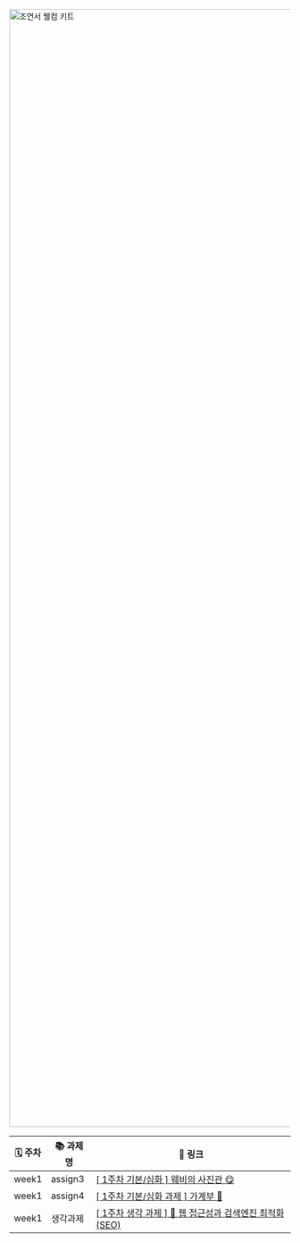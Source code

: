 <img width="2000" alt="조연서 웰컴 키트" src="https://github.com/DO-SOPT-WEB/YeonseoJo/assets/97084864/20c307e0-14ff-419d-b69f-f12ef02c43e8">

| 🗓 주차 | 📚 과제명 | 🔗 링크                                                                                                                            |
| ------ | --------- | ---------------------------------------------------------------------------------------------------------------------------------- |
| week1  | assign3   | [[ 1주차 기본/심화 ] 웨비의 사진관 😋](https://github.com/DO-SOPT-WEB/YeonseoJo/pull/1) |
| week1  | assign4   | [[ 1주차 기본/심화 과제 ] 가계부 💸](https://github.com/DO-SOPT-WEB/YeonseoJo/pull/2)                           |
| week1  | 생각과제  | [[ 1주차 생각 과제 ] 🖤 웹 접근성과 검색엔진 최적화(SEO)](https://github.com/DO-SOPT-WEB/YeonseoJo/pull/3)                                               |
